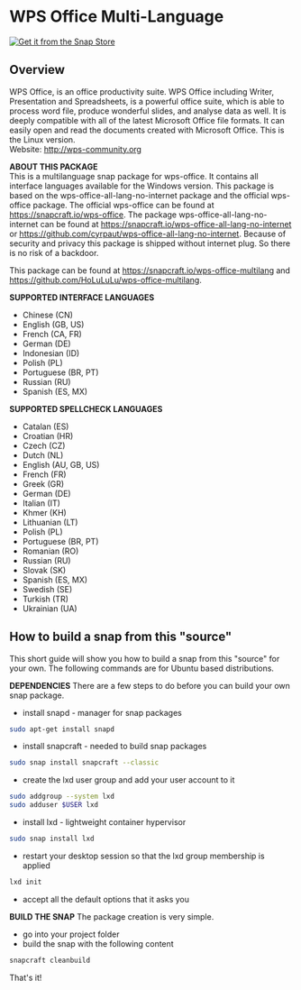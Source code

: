 # WPS Office Multi-Language

[![Get it from the Snap Store](https://snapcraft.io/static/images/badges/en/snap-store-white.svg)](https://snapcraft.io/wps-office-multilang)

## Overview
WPS Office, is an office productivity suite. WPS Office including Writer, Presentation and Spreadsheets, is a powerful office suite, which is able to process word file, produce wonderful slides, and analyse data as well. It is deeply compatible with all of the latest Microsoft Office file formats. It can easily open and read the documents created with Microsoft Office. This is the Linux version.  
Website: http://wps-community.org

**ABOUT THIS PACKAGE**  
This is a multilanguage snap package for wps-office. It contains all interface languages available for the Windows version.
This package is based on the wps-office-all-lang-no-internet package and the official wps-office package.
The official wps-office can be found at https://snapcraft.io/wps-office.
The package wps-office-all-lang-no-internet can be found at https://snapcraft.io/wps-office-all-lang-no-internet or https://github.com/cyrpaut/wps-office-all-lang-no-internet.
Because of security and privacy this package is shipped without internet plug. So there is no risk of a backdoor.

This package can be found at https://snapcraft.io/wps-office-multilang and https://github.com/HoLuLuLu/wps-office-multilang.

**SUPPORTED INTERFACE LANGUAGES**
- Chinese (CN)
- English (GB, US)
- French (CA, FR)
- German (DE)
- Indonesian (ID)
- Polish (PL)
- Portuguese (BR, PT)
- Russian (RU)
- Spanish (ES, MX)

**SUPPORTED SPELLCHECK LANGUAGES**
- Catalan (ES)
- Croatian (HR)
- Czech (CZ)
- Dutch (NL)
- English (AU, GB, US)
- French (FR)
- Greek (GR)
- German (DE)
- Italian (IT)
- Khmer (KH)
- Lithuanian (LT)
- Polish (PL)
- Portuguese (BR, PT)
- Romanian (RO)
- Russian (RU)
- Slovak (SK)
- Spanish (ES, MX)
- Swedish (SE)
- Turkish (TR)
- Ukrainian (UA)

## How to build a snap from this "source"
This short guide will show you how to build a snap from this "source" for your own. The following commands are for Ubuntu based distributions.

**DEPENDENCIES**
There are a few steps to do before you can build your own snap package.
- install snapd - manager for snap packages
```sh
sudo apt-get install snapd
```
- install snapcraft - needed to build snap packages
```sh
sudo snap install snapcraft --classic
```
- create the lxd user group and add your user account to it
```sh
sudo addgroup --system lxd
sudo adduser $USER lxd
```
-  install lxd - lightweight container hypervisor
```sh
sudo snap install lxd
```
- restart your desktop session so that the lxd group membership is applied
```sh
lxd init
```
- accept all the default options that it asks you


**BUILD THE SNAP**
The package creation is very simple.
- go into your project folder
- build the snap with the following content
```sh
snapcraft cleanbuild
```
That's it!
